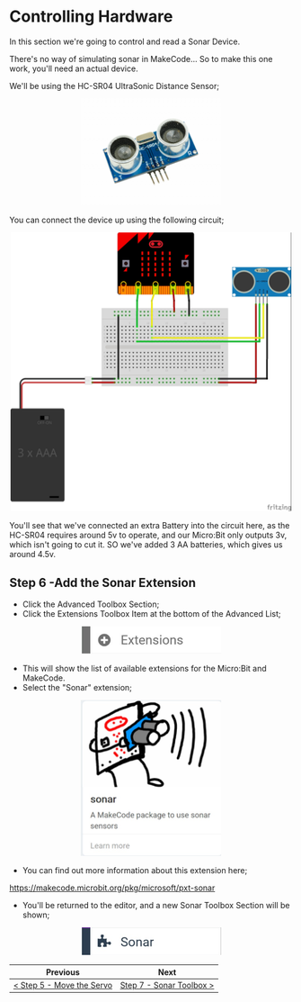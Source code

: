 # Controlling Hardware #

In this section we're going to control and read a Sonar Device.

There's no way of simulating sonar in MakeCode... So to make this one work, you'll need an actual device.

We'll be using the HC-SR04 UltraSonic Distance Sensor;

<p align="center">
    <img src="images/6-hc-sr04.jpg" width="250px" >
</p>

You can connect the device up using the following circuit;

<p align="center">
    <img src="images/6-hc-sr04-schematic.jpg" width="500px" >
</p>

You'll see that we've connected an extra Battery into the circuit here, as the HC-SR04 requires around 5v to operate, and our Micro:Bit only outputs 3v, which isn't going to cut it. SO we've added 3 AA batteries, which gives us around 4.5v. 

## Step 6 -Add the Sonar Extension ##

- Click the Advanced Toolbox Section;
- Click the Extensions Toolbox Item at the bottom of the Advanced List;

<p align="center">
    <img src="images/6-extensions-block.jpg" width="250px" >
</p>

- This will show the list of available extensions for the Micro:Bit and MakeCode.
- Select the "Sonar" extension;

<p align="center">
    <img src="images/6-sonar-extension.jpg" width="250px" >
</p>

- You can find out more information about this extension here;

https://makecode.microbit.org/pkg/microsoft/pxt-sonar

- You'll be returned to the editor, and a new Sonar Toolbox Section will be shown;

<p align="center">
    <img src="images/6-sonar-extension-selected.jpg" width="250px" >
</p>

| Previous | Next |
| -------- | ---- |
| [< Step 5 - Move the Servo](5-move-servo.md) | [Step 7 - Sonar Toolbox >](7-sonar-toolbox.md) |